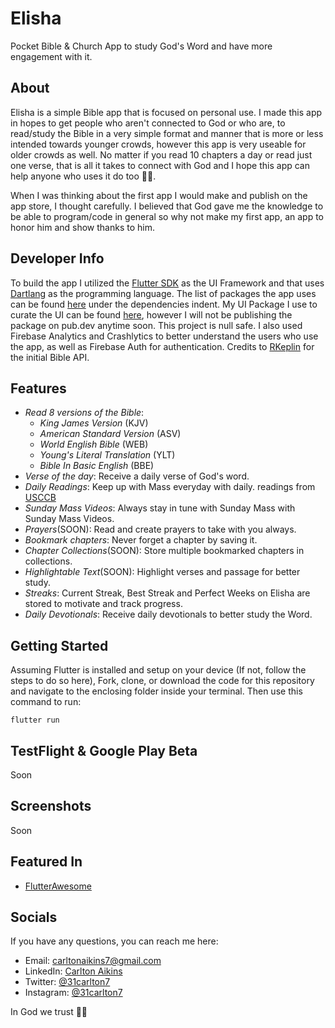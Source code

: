 # Elisha

Pocket Bible & Church App to study God's Word and have more engagement with it.

## About

Elisha is a simple Bible app that is focused on personal use. I made this app in hopes to get people who aren't connected to God or who are, to read/study the Bible in a very simple format and manner that is more or less intended towards younger crowds, however this app is very useable for older crowds as well. No matter if you read 10 chapters a day or read just one verse, that is all it takes to connect with God and I hope this app can help anyone who uses it do too 🙏🏾.

When I was thinking about the first app I would make and publish on the app store, I thought carefully. I believed that God gave me the knowledge to be able to program/code in general so why not make my first app, an app to honor him and show thanks to him.

## Developer Info

To build the app I utilized the [Flutter SDK](https://flutter.dev) as the UI Framework and that uses [Dartlang](https://dart.dev) as the programming language. The list of packages the app uses can be found [here](https://github.com/31Carlton7/elisha/blob/master/pubspec.yaml) under the dependencies indent. My UI Package I use to curate the UI can be found [here](https://github.com/31Carlton7/canton_design_system), however I will not be publishing the package on pub.dev anytime soon. This project is null safe. I also used Firebase Analytics and Crashlytics to better understand the users who use the app, as well as Firebase Auth for authentication. Credits to [RKeplin](https://github.com/rkeplin/bible-go-api) for the initial Bible API.

## Features

- _Read 8 versions of the Bible_:
  - _King James Version_ (KJV)
  - _American Standard Version_ (ASV)
  - _World English Bible_ (WEB)
  - _Young's Literal Translation_ (YLT)
  - _Bible In Basic English_ (BBE)
- _Verse of the day_: Receive a daily verse of God's word.
- _Daily Readings_: Keep up with Mass everyday with daily. readings from [USCCB](usccb.org)
- _Sunday Mass Videos_: Always stay in tune with Sunday Mass with Sunday Mass Videos.
- _Prayers_(SOON): Read and create prayers to take with you always.
- _Bookmark chapters_: Never forget a chapter by saving it.
- _Chapter Collections_(SOON): Store multiple bookmarked chapters in collections.
- _Highlightable Text_(SOON): Highlight verses and passage for better study.
- _Streaks_: Current Streak, Best Streak and Perfect Weeks on Elisha are stored to motivate and track progress.
- _Daily Devotionals_: Receive daily devotionals to better study the Word.

## Getting Started

Assuming Flutter is installed and setup on your device (If not, follow the steps to do so here), Fork, clone, or download the code for this repository and navigate to the enclosing folder inside your terminal. Then use this command to run:

```
flutter run
```

## TestFlight & Google Play Beta

Soon

## Screenshots

Soon

## Featured In

- [FlutterAwesome](https://flutterawesome.com/pocket-bible-church-app-built-with-flutter/)

## Socials

If you have any questions, you can reach me here:

- Email: carltonaikins7@gmail.com
- LinkedIn: [Carlton Aikins](https://www.linkedin.com/in/carlton-aikins-a34a14226)
- Twitter: [@31carlton7](https://www.twitter.com/31carlton7)
- Instagram: [@31carlton7](https://www.instagram.com/31carlton7/)

In God we trust 🙏🏾
